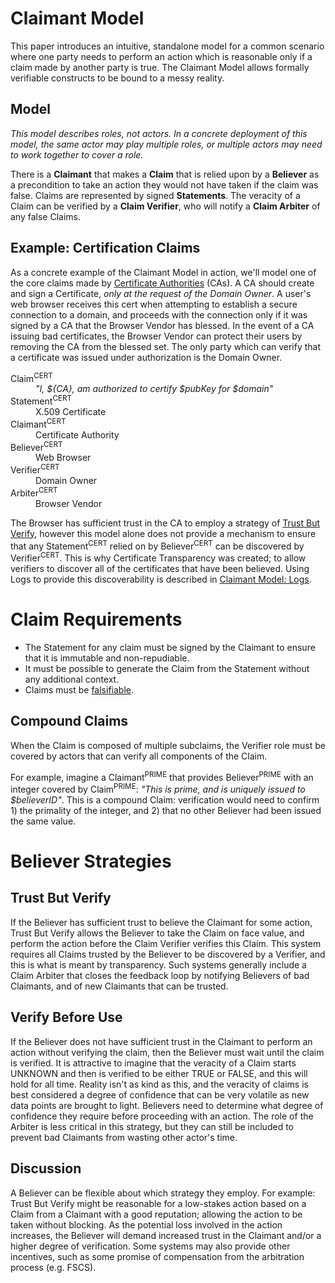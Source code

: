 # Claimant Model

This paper introduces an intuitive, standalone model for a common scenario where one party needs to perform an action which is reasonable only if a claim made by another party is true. The Claimant Model allows formally verifiable constructs to be bound to a messy reality.

## Model

*This model describes roles, not actors. In a concrete deployment of this model, the same actor may play multiple roles, or multiple actors may need to work together to cover a role.*

There is a **Claimant** that makes a **Claim** that is relied upon by a **Believer** as a precondition to take an action they would not have taken if the claim was false. Claims are represented by signed **Statements**. The veracity of a Claim can be verified by a **Claim Verifier**, who will notify a **Claim Arbiter** of any false Claims.

## Example: Certification Claims

As a concrete example of the Claimant Model in action, we'll model one of the core claims made by [Certificate Authorities](https://en.wikipedia.org/wiki/Certificate_authority) (CAs).
A CA should create and sign a Certificate, *only at the request of the Domain Owner*.
A user's web browser receives this cert when attempting to establish a secure connection to a domain, and proceeds with the connection only if it was signed by a CA that the Browser Vendor has blessed.
In the event of a CA issuing bad certificates, the Browser Vendor can protect their users by removing the CA from the blessed set.
The only party which can verify that a certificate was issued under authorization is the Domain Owner.

<dl>
<dt>Claim<sup>CERT</sup></dt>
<dd><i>"I, ${CA}, am authorized to certify $pubKey for $domain"</i></dd>
<dt>Statement<sup>CERT</sup></dt>
<dd>X.509 Certificate</dd>
<dt>Claimant<sup>CERT</sup></dt>
<dd>Certificate Authority</dd>
<dt>Believer<sup>CERT</sup></dt>
<dd>Web Browser</dd>
<dt>Verifier<sup>CERT</sup></dt>
<dd>Domain Owner</dd>
<dt>Arbiter<sup>CERT</sup></dt>
<dd>Browser Vendor</dd>
</dl>

The Browser has sufficient trust in the CA to employ a strategy of [Trust But Verify](#trust-but-verify), however this model alone does not provide a mechanism to ensure that any Statement<sup>CERT</sup> relied on by Believer<sup>CERT</sup> can be discovered by Verifier<sup>CERT</sup>. This is why Certificate Transparency was created; to allow verifiers to discover all of the certificates that have been believed.
Using Logs to provide this discoverability is described in [Claimant Model: Logs](Logs.md).

<!-- TODO(mhutchinson): Discuss Closed Loop Systems below and link to this. -->

# Claim Requirements
* The Statement for any claim must be signed by the Claimant to ensure that it is immutable and non-repudiable.
* It must be possible to generate the Claim from the Statement without any additional context.
* Claims must be [falsifiable](https://en.wikipedia.org/wiki/Falsifiability).
  
## Compound Claims
When the Claim is composed of multiple subclaims, the Verifier role must be covered by actors that can verify all components of the Claim.

For example, imagine a Claimant<sup>PRIME</sup> that provides Believer<sup>PRIME</sup> with an integer covered by Claim<sup>PRIME</sup>: *"This is prime, and is uniquely issued to $believerID"*. This is a compound Claim: verification would need to confirm 1) the primality of the integer, and 2) that no other Believer had been issued the same value.

# Believer Strategies
## Trust But Verify
If the Believer has sufficient trust to believe the Claimant for some action, Trust But Verify allows the Believer to take the Claim on face value, and perform the action before the Claim Verifier verifies this Claim. This system requires all Claims trusted by the Believer to be discovered by a Verifier, and this is what is meant by transparency. Such systems generally include a Claim Arbiter that closes the feedback loop by notifying Believers of bad Claimants, and of new Claimants that can be trusted.

## Verify Before Use
If the Believer does not have sufficient trust in the Claimant to perform an action without verifying the claim, then the Believer must wait until the claim is verified. It is attractive to imagine that the veracity of a Claim starts UNKNOWN and then is verified to be either TRUE or FALSE, and this will hold for all time. Reality isn't as kind as this, and the veracity of claims is best considered a degree of confidence that can be very volatile as new data points are brought to light. Believers need to determine what degree of confidence they require before proceeding with an action. The role of the Arbiter is less critical in this strategy, but they can still be included to prevent bad Claimants from wasting other actor's time.

## Discussion
A Believer can be flexible about which strategy they employ. For example: Trust But Verify might be reasonable for a low-stakes action based on a Claim from a Claimant with a good reputation; allowing the action to be taken without blocking. As the potential loss involved in the action increases, the Believer will demand increased trust in the Claimant and/or a higher degree of verification. Some systems may also provide other incentives, such as some promise of compensation from the arbitration process (e.g. FSCS).

<!-- TODO(mhutchinson): Discuss Closed Loop Systems. -->
